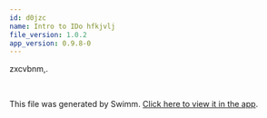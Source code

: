 ```yaml
---
id: d0jzc
name: Intro to IDo hfkjvlj
file_version: 1.0.2
app_version: 0.9.8-0
---
```


zxcvbnm,.




<br/>

This file was generated by Swimm. [Click here to view it in the app](http://localhost:5000/repos/ls4DA2fLasmQuEbT4ipw/docs/d0jzc).